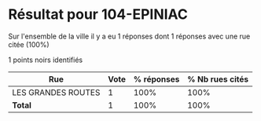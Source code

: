 # Résultat pour 104-EPINIAC

Sur l'ensemble de la ville il y a eu 1 réponses dont 1 réponses avec une rue citée (100%)

1 points noirs identifiés

| Rue | Vote | % réponses | % Nb rues cités|
|-----|------|------------|----------------|
| LES GRANDES ROUTES | 1 | 100% | 100%|
| **Total** | 1 | 100% | 100%|
